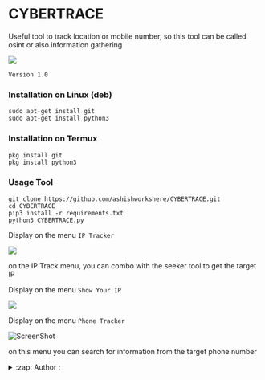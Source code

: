 # CYBERTRACE
Useful tool to track location or mobile number, so this tool can be called osint or also information gathering

<img src="https://github.com/ashishworkshere/CYBERTRACE/blob/main/asset/bn.png"/>

```Version 1.0```

### Installation on Linux (deb)
```
sudo apt-get install git
sudo apt-get install python3
```

### Installation on Termux
```
pkg install git
pkg install python3
```

### Usage Tool
```
git clone https://github.com/ashishworkshere/CYBERTRACE.git
cd CYBERTRACE
pip3 install -r requirements.txt
python3 CYBERTRACE.py
```

Display on the menu ```IP Tracker```

<img src="https://github.com/ashishworkshere/CYBERTRACE/blob/main/asset/ip.png"/>

on the IP Track menu, you can combo with the seeker tool to get the target IP

Display on the menu ```Show Your IP```

<img src="https://github.com/ashishworkshere/CYBERTRACE/blob/main/asset/myip.png"/>
     
Display on the menu ```Phone Tracker```

![ScreenShot](https://github.com/ashishworkshere/CYBERTRACE/blob/main/asset/phone.png)

on this menu you can search for information from the target phone number

<details>
<summary>:zap: Author :</summary>
- <strong><a href="https://github.com/ashishworkshere">ashishworkshere</a></strong>
</details>
